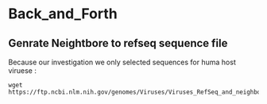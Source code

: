 # Back_and_Forth

## Genrate Neightbore to refseq sequence file 

Because our investigation we only selected sequences for huma host viruese :

```{r, engine = 'bash', eval = FALSE}
wget https://ftp.ncbi.nlm.nih.gov/genomes/Viruses/Viruses_RefSeq_and_neighbors_genome_data.tab


```
